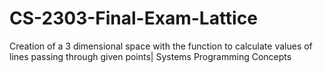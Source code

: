 # CS-2303-Final-Exam-Lattice
Creation of a 3 dimensional space with the function to calculate values of lines passing through given points| Systems Programming Concepts
